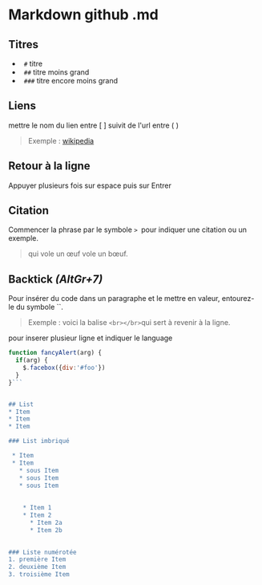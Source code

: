 # Markdown github .md
## Titres
* ``` #``` titre
* ``` ##``` titre moins grand
* ``` ###``` titre encore moins grand
## Liens
mettre le nom du lien entre  [ ] suivit de l'url entre ( )   
>Exemple : [wikipedia ](https://fr.wikipedia.org) 


## Retour à la ligne 

Appuyer plusieurs fois sur espace puis sur Entrer   

## Citation 
Commencer la phrase par le symbole `> `pour indiquer une citation ou un exemple.
> qui vole un œuf vole un bœuf.

## Backtick _(AltGr+7)_
Pour insérer du code dans un paragraphe et le mettre en valeur, entourez- le du symbole ``. 
> Exemple : voici la balise `<br></br>`qui sert à revenir à la ligne.

pour inserer plusieur ligne et indiquer le language 
```javascript
function fancyAlert(arg) {
  if(arg) {
    $.facebox({div:'#foo'})
  }
}```


## List
* Item
* Item
* Item

### List imbriqué

 * Item
 * Item
   * sous Item
   * sous Item
   * sous Item
    
    
    * Item 1
    * Item 2
      * Item 2a
      * Item 2b
    

### Liste numérotée
1. première Item
2. deuxième Item
3. troisième Item

